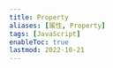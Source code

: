```yaml
---
title: Property
aliases: [属性, Property]
tags: [JavaScript]
enableToc: true
lastmod: 2022-10-21
---
```

